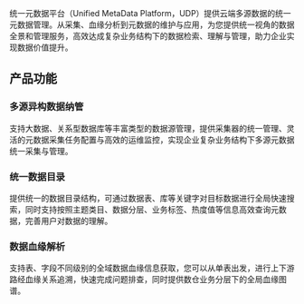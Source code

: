 统一元数据平台（Unified MetaData Platform，UDP）提供云端多源数据的统一元数据管理。从采集、血缘分析到元数据的维护与应用，为您提供统一视角的数据全景和管理服务，高效达成复杂业务结构下的数据检索、理解与管理，助力企业实现数据价值提升。
## 产品功能
### 多源异构数据纳管
支持大数据、关系型数据库等丰富类型的数据源管理，提供采集器的统一管理、灵活的元数据采集任务配置与高效的运维监控，实现企业复杂业务结构下多源元数据统一采集与管理。
### 统一数据目录
提供统一的数据目录结构，可通过数据表、库等关键字对目标数据进行全局快速搜索，同时支持按照主题类目、数据分层、业务标签、热度值等信息高效查询元数据，完善用户对数据的理解。
### 数据血缘解析
支持表、字段不同级别的全域数据血缘信息获取，您可以从单表出发，进行上下游路经血缘关系追溯，快速完成问题排查，同时提供数仓业务分层下的全局血缘图谱。
